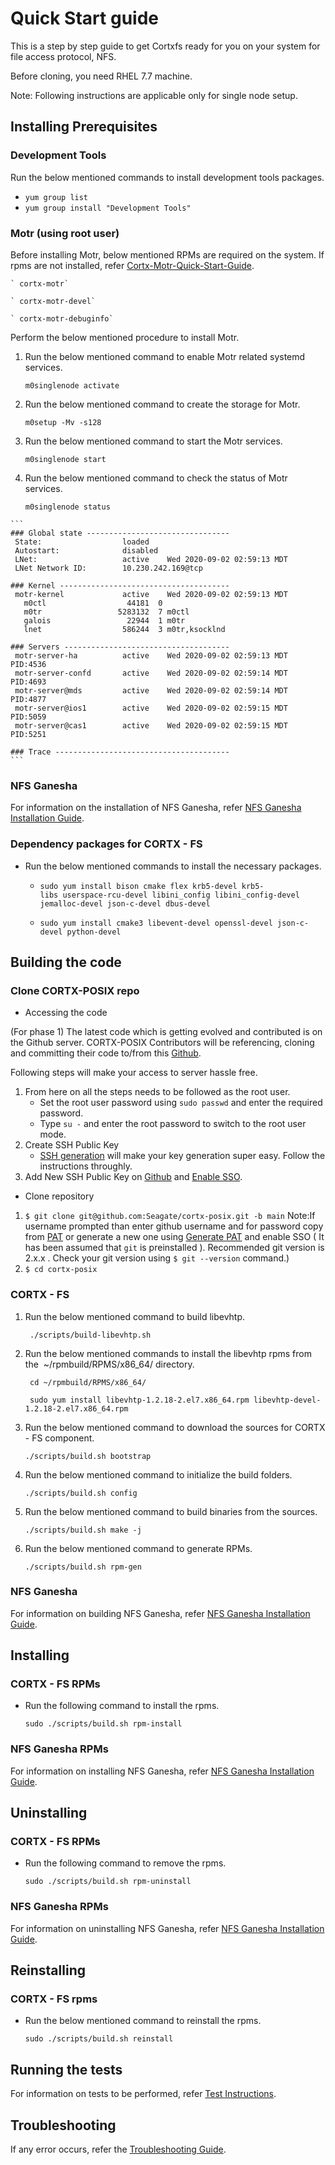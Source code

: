 # Quick Start guide

This is a step by step guide to get Cortxfs ready for you on your system for file access protocol, NFS.

Before cloning, you need RHEL 7.7 machine.

Note: Following instructions are applicable only for single node setup.

## Installing Prerequisites

  ### Development Tools
  
  Run the below mentioned commands to install development tools packages.

  * `yum group list`
  * `yum group install "Development Tools"`
  
  ### Motr (using root user)
  
  Before installing Motr, below mentioned RPMs are required on the system. If rpms are not installed, refer [Cortx-Motr-Quick-Start-Guide](https://github.com/Seagate/cortx-motr/blob/dev/doc/Quick-Start-Guide.rst).
  
  ```
  ` cortx-motr`
  
  ` cortx-motr-devel`
  
  ` cortx-motr-debuginfo`
  ```
  
  Perform the below mentioned procedure to install Motr.
  
  1. Run the below mentioned command to enable Motr related systemd services.
  
     `m0singlenode activate`
    
  2. Run the below mentioned command to create the storage for Motr.
  
      `m0setup -Mv -s128`
    
  3. Run the below mentioned command to start the Motr services.
  
      `m0singlenode start`
    
  4. Run the below mentioned command to check the status of Motr services.
  
      `m0singlenode status`
      
      
	```
	### Global state --------------------------------
	 State:                  loaded
	 Autostart:              disabled
	 LNet:                   active    Wed 2020-09-02 02:59:13 MDT
	 LNet Network ID:        10.230.242.169@tcp

	### Kernel --------------------------------------
	 motr-kernel             active    Wed 2020-09-02 02:59:13 MDT
	   m0ctl                  44181  0
	   m0tr                 5283132  7 m0ctl
	   galois                 22944  1 m0tr
	   lnet                  586244  3 m0tr,ksocklnd

	### Servers -------------------------------------
	 motr-server-ha          active    Wed 2020-09-02 02:59:13 MDT    PID:4536
	 motr-server-confd       active    Wed 2020-09-02 02:59:14 MDT    PID:4693
	 motr-server@mds         active    Wed 2020-09-02 02:59:14 MDT    PID:4877
	 motr-server@ios1        active    Wed 2020-09-02 02:59:15 MDT    PID:5059
	 motr-server@cas1        active    Wed 2020-09-02 02:59:15 MDT    PID:5251

	### Trace ---------------------------------------
	```

  ### NFS Ganesha

  For information on the installation of NFS Ganesha, refer [NFS Ganesha Installation Guide](https://github.com/VenkyOS/cortx-posix/blob/dev/doc/NFS%20Ganesha%20Installation%20Guide.md).
  
  ### Dependency packages for CORTX - FS
  
  * Run the below mentioned commands to install the necessary packages. 
  
    * `sudo yum install bison cmake flex krb5-devel krb5-libs userspace-rcu-devel libini_config libini_config-devel jemalloc-devel json-c-devel dbus-devel`
  
    * `sudo yum install cmake3 libevent-devel openssl-devel json-c-devel python-devel`
  
## Building the code
  ### Clone CORTX-POSIX repo
 
 * Accessing the code
  
  (For phase 1) The latest code which is getting evolved and contributed is on the Github server.
    CORTX-POSIX Contributors will be referencing, cloning and committing their code to/from this [Github](https://github.com/Seagate/cortx-posix).

  Following steps will make your access to server hassle free.
  
  1. From here on all the steps needs to be followed as the root user.
       * Set the root user password using `sudo passwd` and enter the required password.
       * Type `su -` and enter the root password to switch to the root user mode.
  2. Create SSH Public Key
       * [SSH generation](https://git-scm.com/book/en/v2/Git-on-the-Server-Generating-Your-SSH-Public-Key) will make your key generation super easy. Follow the instructions throughly.
  3. Add New SSH Public Key on [Github](https://github.com/settings/keys) and [Enable SSO](https://docs.github.com/en/github/authenticating-to-github/authorizing-an-ssh-key-for-use-with-saml-single-sign-on).
    
  * Clone repository
  
  1. `$ git clone git@github.com:Seagate/cortx-posix.git -b main`
    Note:If username prompted than enter github username and for password copy from [PAT](https://github.com/settings/tokens)
    or generate a new one using [Generate PAT](https://github.com/settings/tokens) and enable SSO ( It has been assumed that `git` is preinstalled ).
    Recommended git version is 2.x.x . Check your git version using `$ git --version` command.)
  2. `$ cd cortx-posix`	
    
  ### CORTX - FS
  
  1. Run the below mentioned command to build libevhtp.
  
      ` ./scripts/build-libevhtp.sh`
    
  2. Run the below mentioned commands to install the libevhtp rpms from the  ~/rpmbuild/RPMS/x86_64/ directory.
    
      ` cd ~/rpmbuild/RPMS/x86_64/`
    
      ` sudo yum install libevhtp-1.2.18-2.el7.x86_64.rpm libevhtp-devel-1.2.18-2.el7.x86_64.rpm`
    
  3. Run the below mentioned command to download the sources for CORTX - FS component.
  
      `./scripts/build.sh bootstrap`
      
  4. Run the below mentioned command to initialize the build folders.
  
      `./scripts/build.sh config`
      
  5. Run the below mentioned command to build binaries from the sources.
  
      `./scripts/build.sh make -j`
      
  6. Run the below mentioned command to generate RPMs.
  
      `./scripts/build.sh rpm-gen`
  
  ### NFS Ganesha
  
   For information on building NFS Ganesha, refer [NFS Ganesha Installation Guide](https://github.com/VenkyOS/cortx-posix/blob/dev/doc/NFS%20Ganesha%20Installation%20Guide.md).
    
## Installing
  
  ### CORTX - FS RPMs
 
  * Run the following command to install the rpms.
  
    `sudo ./scripts/build.sh rpm-install`
  
  ### NFS Ganesha RPMs
  
  For information on installing NFS Ganesha, refer [NFS Ganesha Installation Guide](https://github.com/VenkyOS/cortx-posix/blob/dev/doc/NFS%20Ganesha%20Installation%20Guide.md).
  
## Uninstalling
  
  ### CORTX - FS RPMs
  
  * Run the following command to remove the rpms.
  
     `sudo ./scripts/build.sh rpm-uninstall`
  
  ### NFS Ganesha RPMs

  For information on uninstalling NFS Ganesha, refer [NFS Ganesha Installation Guide](https://github.com/VenkyOS/cortx-posix/blob/dev/doc/NFS%20Ganesha%20Installation%20Guide.md).
  
## Reinstalling
  
  ### CORTX - FS rpms
  
  * Run the below mentioned command to reinstall the rpms.
  
      `sudo ./scripts/build.sh reinstall`

## Running the tests

For information on tests to be performed, refer [Test Instructions](https://github.com/VenkyOS/cortx-posix/blob/dev/doc/Test%20Instructions.md).

## Troubleshooting

If any error occurs, refer the [Troubleshooting Guide](https://github.com/VenkyOS/cortx-posix/blob/dev/doc/Troubleshooting%20Guide.md).

